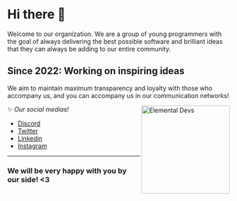 # Hi there 👋

Welcome to our organization. We are a group of young programmers with the goal of always delivering the best possible software and brilliant ideas that they can always be adding to our entire community.

## Since 2022: Working on inspiring ideas
We aim to maintain maximum transparency and loyalty with those who accompany us, and you can accompany us in our communication networks!

<div style="display: inline_block">
    <img align="right" alt="Elemental Devs" src="https://media.discordapp.net/attachments/861650276519641109/957447272466116638/ElementalDEVS-cNome.png" style="height: 200px; width:200px">
</div>

✨ *Our social medias!*
- [Discord]()
- [Twitter]()
- [Linkedin](https://www.linkedin.com/company/elemental-developers)
- [Instagram](https://instagram.com/)

---
### We will be very happy with you by our side! <3